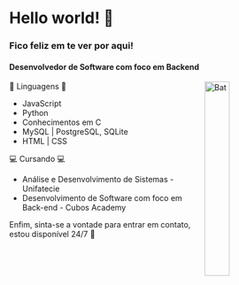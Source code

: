 # Hello world! 👋 
### Fico feliz em te ver por aqui! 

#### Desenvolvedor de Software com foco em Backend   

<img align='right' src="https://i.pinimg.com/originals/45/40/cf/4540cfd8909197c2559dd30a7234f63e.gif" alt="Bat" style="width:30%">
 
🌱 Linguagens 🌱 
- JavaScript 
- Python
- Conhecimentos em C 
- MySQL | PostgreSQL, SQLite
- HTML | CSS 
   
 💻 Cursando 💻 

- Análise e Desenvolvimento de Sistemas - Unifatecie 
- Desenvolvimento de Software com foco em Back-end - Cubos Academy

Enfim, sinta-se a vontade para entrar em contato, estou disponível 24/7 🧐 

